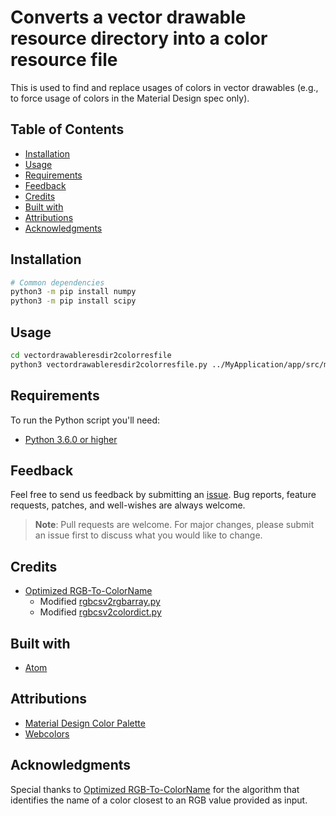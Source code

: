 # Converts a vector drawable resource directory into a color resource file

This is used to find and replace usages of colors in vector drawables (e.g., to force usage of colors in the Material Design spec only).

## Table of Contents

-   [Installation](#installation)
-   [Usage](#usage)
-   [Requirements](#requirements)
-   [Feedback](#feedback)
-   [Credits](#credits)
-   [Built with](#built-with)
-   [Attributions](#attributions)
-   [Acknowledgments](#acknowledgments)

## Installation

```bash
# Common dependencies
python3 -m pip install numpy
python3 -m pip install scipy
```

## Usage

```bash
cd vectordrawableresdir2colorresfile
python3 vectordrawableresdir2colorresfile.py ../MyApplication/app/src/main/res/drawable
```

## Requirements

To run the Python script you'll need:

-   [Python 3.6.0 or higher](https://www.python.org/downloads/)

## Feedback

Feel free to send us feedback by submitting an [issue](https://github.com/1951FDG/vectordrawableresdir2colorresfile/issues). Bug reports, feature requests, patches, and well-wishes are always welcome.

> **Note**:
> Pull requests are welcome. For major changes, please submit an issue first to discuss what you would like to change.

## Credits

-   [Optimized RGB-To-ColorName](https://github.com/ayushoriginal/Optimized-RGB-To-ColorName)
    -   Modified [rgbcsv2rgbarray.py](rgbcsv2colorarray.py)
    -   Modified [rgbcsv2colordict.py](rgbcsv2colordict.py)

## Built with

-   [Atom](https://atom.io/)

## Attributions

-   [Material Design Color Palette](https://github.com/anseki/vscode-color/blob/master/palettes/%40Material-Design.palette.csv)
-   [Webcolors](https://github.com/ubernostrum/webcolors)

## Acknowledgments

Special thanks to [Optimized RGB-To-ColorName](https://github.com/ayushoriginal/Optimized-RGB-To-ColorName) for the algorithm that identifies the name of a color closest to an RGB value provided as input.
